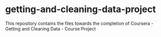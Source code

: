 # getting-and-cleaning-data-project
This repository contains the files towards the completion of Coursera - Getting and Cleaning Data - Course Project
